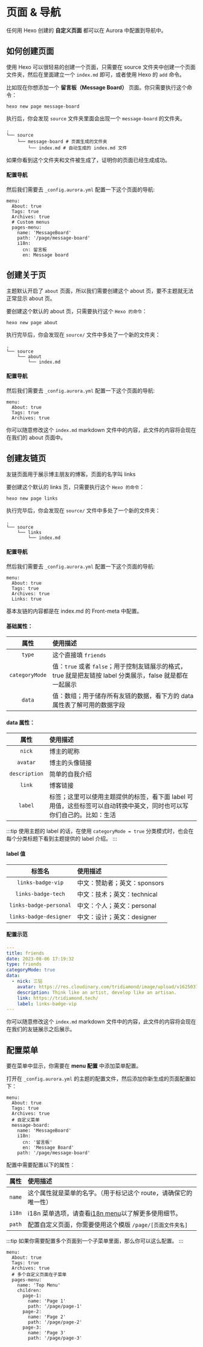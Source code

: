 # 页面 & 导航

任何用 Hexo 创建的 **自定义页面** 都可以在 Aurora 中配置到导航中。

## 如何创建页面

使用 Hexo 可以很轻易的创建一个页面，只需要在 source 文件夹中创建一个页面文件夹，然后在里面建立一个 `index.md` 即可，或者使用 Hexo 的 `add` 命令。

比如现在你想添加一个 **留言板（Message Board）** 页面。你只需要执行这个命令：

```shell:no-line-numbers
hexo new page message-board
```

执行后，你会发现 `source` 文件夹里面会出现一个 `message-board` 的文件夹。

```shell{3-4}:no-line-numbers
.
└── source
    └── message-board # 页面生成的文件夹
        └── index.md # 自动生成的 index.md 文件
```

如果你看到这个文件夹和文件被生成了，证明你的页面已经生成成功。

#### 配置导航

然后我们需要去 `_config.aurora.yml` 配置一下这个页面的导航:

```yaml{6-12}:no-line-numbers
menu:
  About: true
  Tags: true
  Archives: true
  # Custom menus
  pages-menu:
    name: 'MessageBoard'
    path: '/page/message-board'
    i18n:
      cn: 留言板
      en: Message board
```

## 创建关于页

主题默认开启了 `about` 页面，所以我们需要创建这个 about 页，要不主题就无法正常显示 about 页。

要创建这个默认的 about 页，只需要执行这个 `Hexo 的命令`：

```shell:no-line-numbers
hexo new page about
```

执行完毕后，你会发现在 `source/` 文件中多处了一个新的文件夹：

```shell:no-line-numbers
.
└── source
    └── about
        └── index.md
```

#### 配置导航

然后我们需要去 `_config.aurora.yml` 配置一下这个页面的导航:

```yaml{2}:no-line-numbers
menu:
  About: true
  Tags: true
  Archives: true
```

你可以随意修改这个 `index.md` markdown 文件中的内容，此文件的内容将会现在在我们的 about 页面中。

## 创建友链页

友链页面用于展示博主朋友的博客。页面的名字叫 links

要创建这个默认的 links 页，只需要执行这个 `Hexo 的命令`：

```shell:no-line-numbers
hexo new page links
```

执行完毕后，你会发现在 `source/` 文件中多处了一个新的文件夹：

```shell:no-line-numbers
.
└── source
    └── links
        └── index.md
```

#### 配置导航

然后我们需要去 `_config.aurora.yml` 配置一下这个页面的导航:

```yaml{5}:no-line-numbers
menu:
  About: true
  Tags: true
  Archives: true
  Links: true
```

基本友链的内容都是在 index.md 的 Front-meta 中配置。

#### 基础属性：

|      属性      | 使用描述                                                                                                  |
| :------------: | :-------------------------------------------------------------------------------------------------------- |
|     `type`     | 这个直接填 `friends`                                                                                      |
| `categoryMode` | 值：`true` 或者 `false`；用于控制友链展示的格式，true 就是把友链按 label 分类展示，false 就是都在一起展示 |
|     `data`     | 值：数组；用于储存所有友链的数据，看下方的 data 属性表了解可用的数据字段                                  |

#### data 属性：

|     属性      | 使用描述                                                                                                              |
| :-----------: | :-------------------------------------------------------------------------------------------------------------------- |
|    `nick`     | 博主的昵称                                                                                                            |
|   `avatar`    | 博主的头像链接                                                                                                        |
| `description` | 简单的自我介绍                                                                                                        |
|    `link`     | 博客链接                                                                                                              |
|    `label`    | 标签；这里可以使用主题提供的标签，看下面 label 可用值，这些标签可以自动转换中英文，同时也可以写你们自己的。比如：生活 |

:::tip
使用主题的 label 的话，在使用 `categoryMode = true` 分类模式时，也会在每个分类标题下看到主题提供的 label 介绍。
:::

#### label 值

|         标签名         | 使用描述                     |
| :--------------------: | :--------------------------- |
|   `links-badge-vip`    | 中文：赞助者；英文：sponsors |
|   `links-badge-tech`   | 中文：技术；英文：technical  |
| `links-badge-personal` | 中文：个人；英文：personal   |
| `links-badge-designer` | 中文：设计；英文：designer   |

#### 配置示范

```yaml
---
title: friends
date: 2023-08-06 17:19:32
type: friends
categoryMode: true
data:
  - nick: 三钻
    avatar: https://res.cloudinary.com/tridiamond/image/upload/v1625037705/ObsidianestLogo-hex_hecqbw.png
    description: Think like an artist, develop like an artisan.
    link: https://tridiamond.tech/
    label: links-badge-vip
---
```

你可以随意修改这个 `index.md` markdown 文件中的内容，此文件的内容将会现在在我们的友链展示之后展示。

## 配置菜单

要在菜单中显示，你需要在 **menu 配置** 中添加菜单配置。

打开在 `_config.aurora.yml` 的主题的配置文件，然后添加你新生成的页面配置如下：

```yaml{6-11}:no-line-numbers
menu:
  About: true
  Tags: true
  Archives: true
  # 自定义菜单
  message-board:
    name: 'MessageBoard'
    i18n:
      cn: '留言板'
      en: 'Message Board'
    path: '/page/message-board'
```

配置中需要配置以下的属性：

|  属性  | 使用描述                                                                                          |
| :----: | :------------------------------------------------------------------------------------------------ |
| `name` | 这个属性就是菜单的名字。（用于标记这个 route，请确保它的唯一性）                                  |
| `i18n` | i18n 菜单选项，请查看[i18n menu](/zh/guide/menu.html#i18n-%E8%8F%9C%E5%8D%95)以了解更多使用细节。 |
| `path` | 配置自定义页面，你需要使用这个模版 `/page/[页面文件夹名]`                                         |

:::tip
如果你需要配置多个页面到一个子菜单里面，那么你可以这么配置。
:::

```yaml{6-17}:no-line-numbers
menu:
  About: true
  Tags: true
  Archives: true
  # 多个自定义页面在子菜单
  pages-menu:
    name: 'Top Menu'
    children:
      page-1:
        name: 'Page 1'
        path: '/page/page-1'
      page-2:
        name: 'Page 2'
        path: '/page/page-2'
      page-3:
        name: 'Page 3'
        path: '/page/page-3'
```
